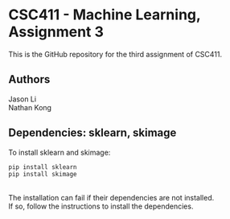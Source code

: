 # CSC411 - Machine Learning, Assignment 3
This is the GitHub repository for the third assignment of CSC411.

## Authors
Jason Li
<br>
Nathan Kong

## Dependencies: sklearn, skimage

To install sklearn and skimage:
<br>
~~~~
pip install sklearn 
pip install skimage
~~~~
<br>
The installation can fail if their dependencies are not installed.
<br>
If so, follow the instructions to install the dependencies.
